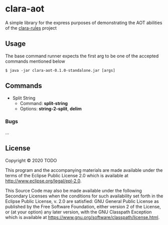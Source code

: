 # clara-aot

A simple library for the express purposes of demonstrating the AOT abilities of the [clara-rules](https://github.com/cerner/clara-rules) project

## Usage

The base command runner expects the first arg to be one of the accepted commands mentioned below

    $ java -jar clara-aot-0.1.0-standalone.jar [args]

## Commands
* Split String    
    * Command: **split-string**    
    * Options: **string-2-split**, **delim**

### Bugs

...

## License

Copyright © 2020 TODO

This program and the accompanying materials are made available under the
terms of the Eclipse Public License 2.0 which is available at
http://www.eclipse.org/legal/epl-2.0.

This Source Code may also be made available under the following Secondary
Licenses when the conditions for such availability set forth in the Eclipse
Public License, v. 2.0 are satisfied: GNU General Public License as published by
the Free Software Foundation, either version 2 of the License, or (at your
option) any later version, with the GNU Classpath Exception which is available
at https://www.gnu.org/software/classpath/license.html.
